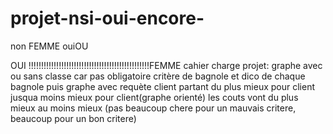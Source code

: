 # projet-nsi-oui-encore-
non
FEMME
ouiOU

OUI !!!!!!!!!!!!!!!!!!!!!!!!!!!!!!!!!!!!!!!!!!!!!!!!FEMME
cahier charge projet:
graphe avec ou sans classe car pas obligatoire
critère de bagnole et dico de chaque bagnole puis graphe avec requète client partant du plus mieux pour client jusqua moins mieux pour client(graphe orienté)
les couts vont du plus mieux au moins mieux (pas beaucoup chere pour un mauvais critere, beaucoup pour un bon critere)

